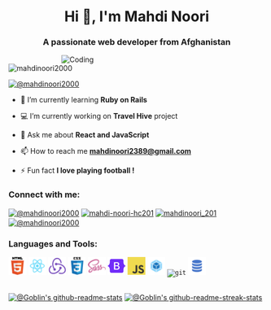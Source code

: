 <h1 align="center">Hi 👋, I'm Mahdi Noori</h1>
<h3 align="center">A passionate web developer from Afghanistan</h3> 
<img align="right" alt="Coding" width="400" src="https://cdn.dribbble.com/users/1059583/screenshots/4171367/coding-freak.gif"> 
       
                   
<p align="left"> <img src="https://komarev.com/ghpvc/?username=mahdino ori2000&label=Profile%20views&color=0e75b6&style=flat" alt="mahdinoori2000" /> </p>
                       
<p align="left"> <a href="https://twitter.com/@mahdinoori2000" target="blank"><img src="https://img.shields.io/twitter/follow/mahdinoori2000?logo=twitter&style=for-the-badge" alt="@mahdinoori2000" /></a> </p>       
                                        
- 🌱 I’m currently learning **Ruby on Rails**             
        
- 💻 I’m currently working on **Travel Hive** project  

- 💬 Ask me about **React and JavaScript**

- 📫 How to reach me **mahdinoori2389@gmail.com**
 
- ⚡ Fun fact **I love playing football !**

<h3 align="left">Connect with me:</h3>
<p align="left">
<a href="https://twitter.com/@mahdinoori2000" target="_blank"><img align="center" src="https://raw.githubusercontent.com/rahuldkjain/github-profile-readme-generator/master/src/images/icons/Social/twitter.svg" alt="@mahdinoori2000" height="30" width="40" /></a>
<a href="https://linkedin.com/in/mahdi-noori-hc201" target="_blank"><img align="center" src="https://raw.githubusercontent.com/rahuldkjain/github-profile-readme-generator/master/src/images/icons/Social/linked-in-alt.svg" alt="mahdi-noori-hc201" height="30" width="40" /></a>
<a href="https://instagram.com/mahdinoori_201" target="_blank"><img align="center" src="https://raw.githubusercontent.com/rahuldkjain/github-profile-readme-generator/master/src/images/icons/Social/instagram.svg" alt="mahdinoori_201" height="30" width="40" /></a>
<a href="https://www.hackerrank.com/profile/mahdinoori23" target="_blank"><img align="center" src="https://raw.githubusercontent.com/rahuldkjain/github-profile-readme-generator/master/src/images/icons/Social/hackerrank.svg" alt="@mahdinoori2000" height="30" width="40" /></a>
</p>

<h3 align="left">Languages and Tools:</h3>
<div>
    <code><img height="35" src="https://raw.githubusercontent.com/github/explore/80688e429a7d4ef2fca1e82350fe8e3517d3494d/topics/html/html.png"></code>
    <code><img height="35" src="https://raw.githubusercontent.com/github/explore/80688e429a7d4ef2fca1e82350fe8e3517d3494d/topics/react/react.png"></code>
    <code><img height="35" src="https://raw.githubusercontent.com/github/explore/80688e429a7d4ef2fca1e82350fe8e3517d3494d/topics/redux/redux.png"></code>
    <code><img height="35" src="https://raw.githubusercontent.com/github/explore/80688e429a7d4ef2fca1e82350fe8e3517d3494d/topics/css/css.png"></code>
    <code><img height="35" src="https://raw.githubusercontent.com/github/explore/80688e429a7d4ef2fca1e82350fe8e3517d3494d/topics/sass/sass.png"></code>
    <code><img height="35" src="https://raw.githubusercontent.com/devicons/devicon/master/icons/bootstrap/bootstrap-plain.svg" alt="bootstrap"></code>
    <code><img height="35" src="https://raw.githubusercontent.com/github/explore/80688e429a7d4ef2fca1e82350fe8e3517d3494d/topics/javascript/javascript.png"></code>
    <code><img height="35" src="https://raw.githubusercontent.com/github/explore/80688e429a7d4ef2fca1e82350fe8e3517d3494d/topics/webpack/webpack.png"></code>
    <code><img title="Git" alt="git" width="30px" src="https://cdn.jsdelivr.net/gh/devicons/devicon/icons/git/git-original.svg"></code>
    <code><img height="35" src="https://raw.githubusercontent.com/github/explore/80688e429a7d4ef2fca1e82350fe8e3517d3494d/topics/sql/sql.png"></code>
   
</div>

</br>
<p align="center">

<a href="https://github.com/mahdinoori2000?tab=repositories"><img src="https://github-readme-stats-one-bice.vercel.app/api?username=mahdinoori2000&theme=gotham&show_icons=true&count_private=true&hide_border=true&role=OWNER,ORGANIZATION_MEMBER,COLLABORATOR"  width="48%" alt="@Goblin's github-readme-stats"/></a>
<a href="https://github.com/mahdinoori2000?tab=stars"><img src="https://github-readme-streak-stats.herokuapp.com?user=mahdinoori2000&theme=gotham&hide_border=true&date_format=M%20j%5B%2C%20Y%5D"  width="48%" alt="@Goblin's github-readme-streak-stats"/></a>

</p>


